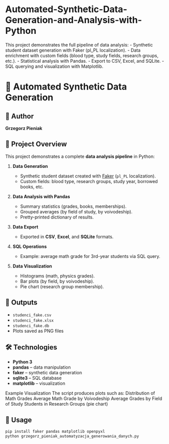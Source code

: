 # Automated-Synthetic-Data-Generation-and-Analysis-with-Python
This project demonstrates the full pipeline of data analysis: - Synthetic student dataset generation with Faker (pl_PL localization). - Data enrichment with custom fields (blood type, study fields, research groups, etc.). - Statistical analysis with Pandas. - Export to CSV, Excel, and SQLite. - SQL querying and visualization with Matplotlib.

# 🧪 Automated Synthetic Data Generation

## 👤 Author
**Grzegorz Pieniak**

## 🎯 Project Overview
This project demonstrates a complete **data analysis pipeline** in Python:

1. **Data Generation**  
   - Synthetic student dataset created with [Faker](https://faker.readthedocs.io/) (`pl_PL` localization).  
   - Custom fields: blood type, research groups, study year, borrowed books, etc.  

2. **Data Analysis with Pandas**  
   - Summary statistics (grades, books, memberships).  
   - Grouped averages (by field of study, by voivodeship).  
   - Pretty-printed dictionary of results.  

3. **Data Export**  
   - Exported in **CSV**, **Excel**, and **SQLite** formats.  

4. **SQL Operations**  
   - Example: average math grade for 3rd-year students via SQL query.  

5. **Data Visualization**  
   - Histograms (math, physics grades).  
   - Bar plots (by field, by voivodeship).  
   - Pie chart (research group membership).  

## 📂 Outputs
- `studenci_fake.csv`  
- `studenci_fake.xlsx`  
- `studenci_fake.db`  
- Plots saved as PNG files  

## 🛠️ Technologies
- **Python 3**  
- **pandas** – data manipulation  
- **faker** – synthetic data generation  
- **sqlite3** – SQL database  
- **matplotlib** – visualization  

Example Visualization
The script produces plots such as:
Distribution of Math Grades
Average Math Grade by Voivodeship
Average Grades by Field of Study
Students in Research Groups (pie chart)

## 🚀 Usage
```bash
pip install faker pandas matplotlib openpyxl
python grzegorz_pieniak_automatyzacja_generowania_danych.py

